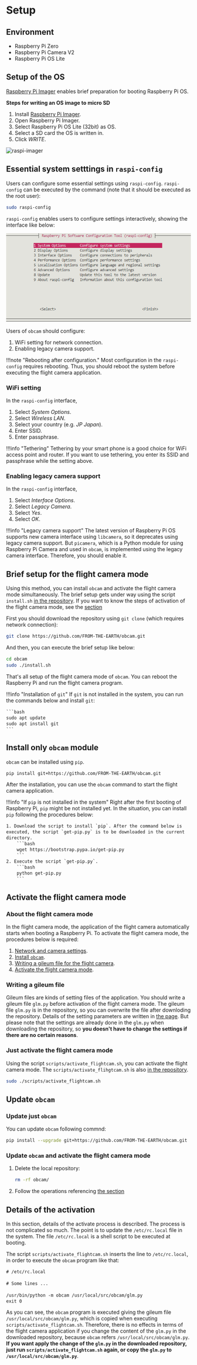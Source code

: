 # Setup

## Environment

- Raspberry Pi Zero
- Raspberry Pi Camera V2
- Raspberry Pi OS Lite

## Setup of the OS

[Raspberry Pi Imager](https://www.raspberrypi.com/software/) enables brief preparation for booting Raspberry Pi OS.

**Steps for writing an OS image to micro SD**

1. Install [Raspberry Pi Imager](https://www.raspberrypi.com/software/).
2. Open Raspberry Pi Imager.
3. Select Raspberry Pi OS Lite (32bit) as OS.
4. Select a SD card the OS is written in.
5. Click *WRITE*.

![raspi-imager](./res/raspi-imager.gif)

## Essential system setttings in `raspi-config`

Users can configure some essential settings using `raspi-config`. `raspi-config` can be executed by the command (note that it should be executed as the root user):

```bash
sudo raspi-config
```

`raspi-config` enables users to configure settings interactively, showing the interface like below:

![raspi-config](./res/raspi-config.png)

Users of `obcam` should configure:

1. WiFi setting for network connection.
2. Enabling legacy camera support.

!!!note "Rebooting after configuration."
    Most configuration in the `raspi-config` requires rebooting. Thus, you should reboot the system before executing the flight camera application.

### WiFi setting

In the `raspi-config` interface,

1. Select *System Options*.
2. Select *Wireless LAN*.
3. Select your country (e.g. *JP Japan*).
4. Enter SSID.
5. Enter passphrase.

!!!info "Tethering"
    Tethering by your smart phone is a good choice for WiFi access point and router. If you want to use tethering, you enter its SSID and passphrase while the setting above.

### Enabling legacy camera support

In the `raspi-config` interface,

1. Select *Interface Options*.
2. Select *Legacy Camera*.
3. Select *Yes*.
4. Select *OK*.

!!!info "Legacy camera support"
    The latest version of Raspberry Pi OS supports new camera interface using `libcamera`, so it deprecates using legacy camera support. But `picamera`, which is a Python module for using Raspberry Pi Camera and used in `obcam`, is implemented using the legacy camera interface. Therefore, you should enable it.

## Brief setup for the flight camera mode

Using this method, you can install `obcam` and activate the flight camera mode simultaneously. The brief setup gets under way using the script `install.sh` [in the repository](https://github.com/FROM-THE-EARTH/obcam/blob/main/install.sh). If you want to know the steps of activation of the flight camera mode, see the [section](#activate-the-flight-camera-mode)

First you should download the repository using `git clone` (which requires network connection):

```bash
git clone https://github.com/FROM-THE-EARTH/obcam.git
```

And then, you can execute the brief setup like below:

```bash
cd obcam
sudo ./install.sh
```

That's all setup of the flight camera mode of `obcam`. You can reboot the Raspberry Pi and run the flight camera program.

!!!info "Installation of `git`"
    If `git` is not installed in the system, you can run the commands below and install `git`:

    ```bash
    sudo apt update
    sudo apt install git
    ```

## Install only `obcam` module

`obcam` can be installed using `pip`.

```bash
pip install git+https://github.com/FROM-THE-EARTH/obcam.git
```

After the installation, you can use the `obcam` command to start the flight camera application.

!!!info "If `pip` is not installed in the system"
    Right after the first booting of Raspberry Pi, `pip` might be not installed yet. In the situation, you can install `pip` following the procedures below:

    1. Download the script to install `pip`. After the command below is executed, the script `get-pip.py` is to be downloaded in the current directory.
        ```bash
        wget https://bootstrap.pypa.io/get-pip.py
        ```
    2. Execute the script `get-pip.py`.
        ```bash
        python get-pip.py
        ```

## Activate the flight camera mode

### About the flight camera mode

In the flight camera mode, the application of the flight camera automatically starts when booting a Raspberry Pi. To activate the flight camera mode, the procedures below is required:

1. [Network and camera settings](#essential-system-setttings-in-raspi-config).
2. [Install `obcam`](#install-only-obcam-module).
3. [Writing a gileum file for the flight camera](#writing-a-gileum-file).
4. [Activate the flight camera mode](#just-activate-the-flight-camera-mode).

### Writing a gileum file

Gileum files are kinds of setting files of the application. You should write a gileum file `glm.py` before activation of the flight camera mode. The gileum file `glm.py` is in the repository, so you can overwrite the file after downloding the repository. Details of the setting parameters are written in [the page](./setting.md). But please note that the settings are already done in the `glm.py` when downloading the repository, so **you doesn't have to change the settings if there are no certain reasons**.

### Just activate the flight camera mode

Using the script `scripts/activate_flightcam.sh`, you can activate the flight camera mode. The `scripts/activate_flihgtcam.sh` is also [in the repository](https://github.com/FROM-THE-EARTH/obcam/blob/main/scripts/activate_flightcam.sh).

```bash
sudo ./scripts/activate_flightcam.sh
```

## Update `obcam`

### Update just `obcam`

You can update `obcam` following commnd:

```bash
pip install --upgrade git+https://github.com/FROM-THE-EARTH/obcam.git
```

### Update `obcam` and activate the flight camera mode

1. Delete the local repository:
    ```bash
    rm -rf obcam/
    ```
2. Follow the operations referencing [the section](#brief-setup-for-the-flight-camera-mode)

## Details of the activation

In this section, details of the activate process is described. The process is not complicated so much. The point is to update the `/etc/rc.local` file in the system. The file `/etc/rc.local` is a shell script to be executed at booting.

The script `scripts/activate_flightcam.sh` inserts the line to `/etc/rc.local`, in order to execute the `obcam` program like that:

```
# /etc/rc.local

# Some lines ...

/usr/bin/python -m obcam /usr/local/src/obcam/glm.py
exit 0
```

As you can see, the `obcam` program is executed giving the gileum file `/usr/local/src/obcam/glm.py`, which is copied when executing `scripts/activate_flightcam.sh`. Therefore, there is no effects in terms of the flight camera application if you change the content of the `glm.py` in the downloaded repository, because `obcam` refers `/usr/local/src/obcam/glm.py`. **If you want apply the change of the `glm.py` in the downloaded repository, just run `scripts/activate_flightcam.sh` again, or copy the `glm.py` to `/usr/local/src/obcam/glm.py`**.
